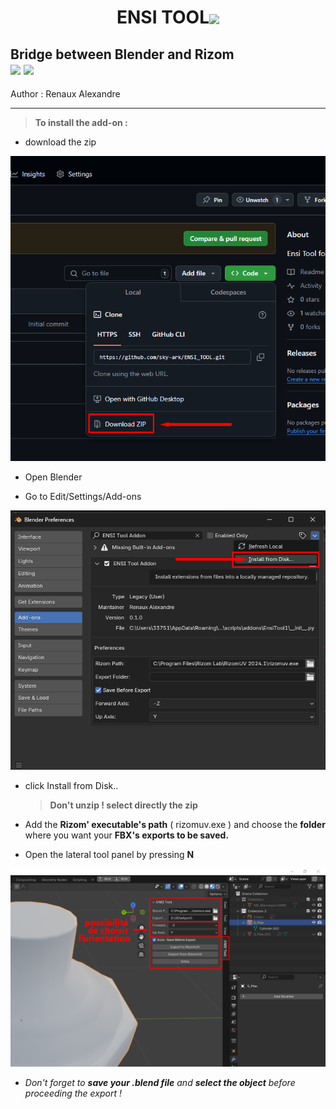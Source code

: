 <h1 align="center">ENSI TOOL<img src="https://static.wixstatic.com/media/a11101_2190eddd4b414ed9a78b23255d81308c~mv2.png" width="250px" align="center"></img></h1>


<h2>Bridge between Blender and <bold>Rizom</bold><br><image src="https://download.blender.org/branding/community/blender_community_badge_white.png" width="150px" ></image> <image src="https://www.rizom-lab.com/wordpress/wp-content/uploads/2017/04/logo_rs_w.png" width="150px"></image> </br></h2>
<p></p>


Author : Renaux Alexandre

---

> <strong>To install the add-on : </strong>

- download the zip 

 ![](https://github.com/sky-ark/ENSI_TOOL/blob/main/wiki/zipdownload.png)

- Open Blender

- Go to Edit/Settings/Add-ons 

![](https://github.com/sky-ark/ENSI_TOOL/blob/main/wiki/addthezip.png)

- click Install from Disk..

  > __Don't unzip ! select directly the zip__

- Add the <strong>Rizom' executable's path</strong> ( rizomuv.exe ) and choose the <strong>folder</strong> where you want your <strong> FBX's exports to be saved. </strong>

- Open the lateral tool panel by pressing **N**

![](https://github.com/sky-ark/ENSI_TOOL/blob/main/wiki/displaypanel.png)

- _Don't forget to __save your .blend file__ and __select the object__ before proceeding the export !_
